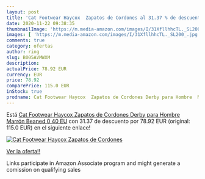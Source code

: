 ```yaml
---
layout: post
title: 'Cat Footwear Haycox  Zapatos de Cordones al 31.37 % de descuento'
date: 2020-11-22 09:38:35
thumbnailImage: 'https://m.media-amazon.com/images/I/31XfllhhcTL._SL200_.jpg'
images: [ 'https://m.media-amazon.com/images/I/31XfllhhcTL._SL200_.jpg' ]
comments: true
category: ofertas
author: ring
slug: B005AVMWXM
description:
actualPrice: 78.92 EUR
currency: EUR
price: 78.92
comparePrice: 115.0 EUR
inStock: true
prodname: Cat Footwear Haycox  Zapatos de Cordones Derby para Hombre  Marrón  Beaned 0   40 EU
---
```


Está [Cat Footwear Haycox  Zapatos de Cordones Derby para Hombre  Marrón  Beaned 0   40 EU](https://www.amazon.es/dp/B005AVMWXM/?tag=tolees-21) con 31.37 de descuento por 78.92 EUR (original: 115.0 EUR) en el siguiente enlace!

[![Cat Footwear Haycox  Zapatos de Cordones](https://m.media-amazon.com/images/I/31XfllhhcTL._SL200_.jpg)](https://www.amazon.es/dp/B005AVMWXM/?tag=tolees-21)

[Ver la oferta!!](https://www.amazon.es/dp/B005AVMWXM/?tag=tolees-21)

Links participate in Amazon Associate program and might generate a comission on qualifying sales


